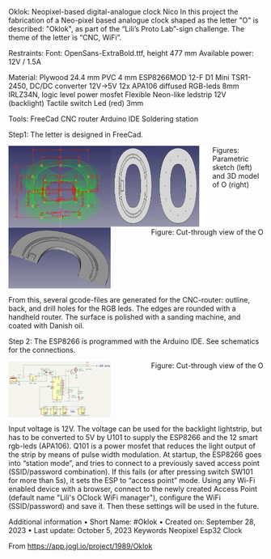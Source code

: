 Oklok: Neopixel-based digital-analogue clock
Nico
In this project the fabrication of a Neo-pixel based analogue clock shaped as the letter "O" is described: "Oklok", as part of the “Lili’s Proto Lab”-sign challenge. The theme of the letter is “CNC, WiFi”.

Restraints:
Font: OpenSans-ExtraBold.ttf, height 477 mm
Available power: 12V / 1.5A
 
Material:
Plywood 24.4 mm 
PVC 4 mm
ESP8266MOD 12-F D1 Mini
TSR1-2450, DC/DC converter 12V->5V
12x APA106 diffused RGB-leds 8mm
IRLZ34N, logic level power mosfet
Flexible Neon-like ledstrip 12V (backlight) 
Tactile switch
Led (red) 3mm
 
Tools:
FreeCad
CNC router
Arduino IDE
Soldering station

Step1:
The letter is designed in FreeCad.
 
<div style="display: flex; justify-content: space-between;">
  <img src="../pictures/8-param.png" alt="Image 1" style="width: 40%;"/>
  <img src="../pictures/8-design.png" alt="Image 1" style="width: 40%;"/>
  <p><figcaption>Figures: Parametric sketch (left) and 3D model of O (right)<figcaption></p>
</div>

<div style="display: flex; justify-content: space-between;">
  <img src="../pictures/8-cut_through.png" alt="Image 1" style="width: 40%;"/>
  <figcaption>Figure: Cut-through view of the O<figcaption>
</div>

From this, several gcode-files are generated for the CNC-router: outline, back, and drill holes for the RGB leds.
The edges are rounded with a handheld router.
The surface is polished with a sanding machine, and coated with Danish oil.
 
Step 2:
The ESP8266 is programmed with the Arduino IDE.
See schematics for the connections.

<div style="display: flex; justify-content: space-between;">
  <img src="../pictures/8-electronic diagram.jpg" alt="Image 1" style="width: 40%;"/>
  <figcaption>Figure: Cut-through view of the O<figcaption>
</div>

Input voltage is 12V.
The voltage can be used for the backlight lightstrip, but has to be converted to 5V by U101 to supply the ESP8266 and the 12 smart rgb-leds (APA106).
Q101 is a power mosfet that reduces the light output of the strip by means of pulse width modulation.
At startup, the ESP8266 goes into “station mode”, and tries to connect to a previously saved access point (SSID/password combination).
If this fails (or after pressing switch SW101 for more than 5s), it sets the ESP to “access point” mode. Using any Wi-Fi enabled device with a browser, connect to the newly created Access Point (default name "Lili's OClock WiFi manager"), configure the WiFi (SSID/password) and save it. Then these settings will be used in the future.

Additional information
	• Short Name: #Oklok
	• Created on: September 28, 2023
	• Last update: October 5, 2023
Keywords
Neopixel
Esp32
Clock

From <https://app.jogl.io/project/1989/Oklok> 
